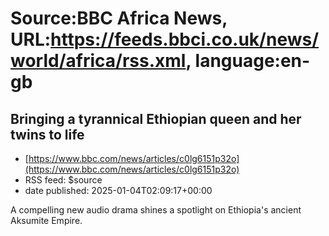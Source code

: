 # Source:BBC Africa News, URL:https://feeds.bbci.co.uk/news/world/africa/rss.xml, language:en-gb

## Bringing a tyrannical Ethiopian queen and her twins to life
 - [https://www.bbc.com/news/articles/c0lg6151p32o](https://www.bbc.com/news/articles/c0lg6151p32o)
 - RSS feed: $source
 - date published: 2025-01-04T02:09:17+00:00

A compelling new audio drama shines a spotlight on Ethiopia's ancient Aksumite Empire.

